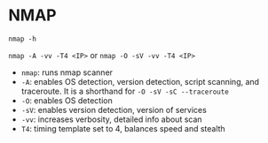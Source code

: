 # NMAP

`nmap -h`

`nmap -A -vv -T4 <IP>` or `nmap -O -sV -vv -T4 <IP>`

- `nmap`: runs nmap scanner
- `-A`: enables OS detection, version detection, script scanning, and traceroute. It is a shorthand for `-O -sV -sC --traceroute`
- `-O`: enables OS detection
- `-sV`: enables version detection, version of services
- `-vv`: increases verbosity, detailed info about scan
- `T4`: timing template set to 4, balances speed and stealth
